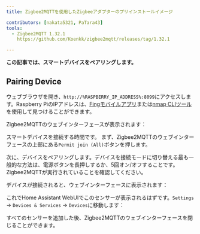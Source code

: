 ```yaml
---
title: Zigbee2MQTTを使用したZigbeeアダプターのプリインストールイメージ

contributors: [nakata5321, PaTara43]
tools:
  - Zigbee2MQTT 1.32.1
    https://github.com/Koenkk/zigbee2mqtt/releases/tag/1.32.1

---
```


**この記事では、スマートデバイスをペアリングします。**

<robo-wiki-picture src="home-assistant/zigbee2mqtt.png" />

## Pairing Device

ウェブブラウザを開き、`http://%RASPBERRY_IP_ADDRESS%:8099`にアクセスします。Raspberry PiのIPアドレスは、[Fingモバイルアプリ](https://www.fing.com/products)または[nmap CLIツール](https://vitux.com/find-devices-connected-to-your-network-with-nmap/)を使用して見つけることができます。

Zigbee2MQTTのウェブインターフェースが表示されます：

<robo-wiki-picture src="home-assistant/z2m-webinterface.jpg" />




スマートデバイスを接続する時間です。 
まず、Zigbee2MQTTのウェブインターフェースの上部にある`Permit join (All)`ボタンを押します。 

次に、デバイスをペアリングします。デバイスを接続モードに切り替える最も一般的な方法は、電源ボタンを長押しするか、5回オン/オフすることです。Zigbee2MQTTが実行されていることを確認してください。

<robo-wiki-picture src="home-assistant/switch-device.gif" />

デバイスが接続されると、ウェブインターフェースに表示されます：

<robo-wiki-picture src="home-assistant/device_connected.jpg" />

これでHome Assistant WebUIでこのセンサーが表示されるはずです。`Settings` -> `Devices & Services` -> `Devices`に移動します：

<robo-wiki-picture src="home-assistant/mqtt-devices.jpg" />

すべてのセンサーを追加した後、Zigbee2MQTTのウェブインターフェースを閉じることができます。
